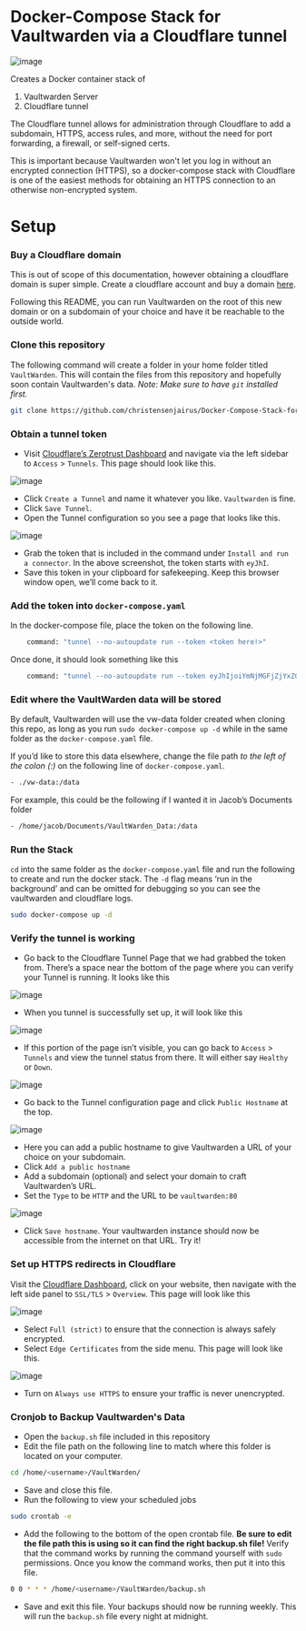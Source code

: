 # Docker-Compose Stack for Vaultwarden via a Cloudflare tunnel

![image](https://user-images.githubusercontent.com/58751387/215606494-8c5d30fe-10d9-4ec1-8061-6d1522b2dc74.png)

Creates a Docker container stack of
1. Vaultwarden Server
2. Cloudflare tunnel

The Cloudflare tunnel allows for administration through Cloudflare to add a subdomain, HTTPS,  access rules, and more, without the need for port forwarding, a firewall, or self-signed certs. 

This is important because Vaultwarden won't let you log in without an encrypted connection (HTTPS), so a docker-compose stack with Cloudflare is one of the easiest methods for obtaining an HTTPS connection to an otherwise non-encrypted system.

# Setup
### Buy a Cloudflare domain
This is out of scope of this documentation, however obtaining a cloudflare domain is super simple. Create a cloudflare account and buy a domain [here](https://www.cloudflare.com/products/registrar/). 

Following this README, you can run Vaultwarden on the root of this new domain or on a subdomain of your choice and have it be reachable to the outside world.

### Clone this repository
The following command will create a folder in your home folder titled `VaultWarden`. This will contain the files from this repository and hopefully soon contain Vaultwarden's data. 
*Note: Make sure to have `git` installed first.*
```bash
git clone https://github.com/christensenjairus/Docker-Compose-Stack-for-Vaultwarden-Cloudflared.git ~/VaultWarden && cd ~/VaultWarden
```

### Obtain a tunnel token
* Visit [Cloudflare’s Zerotrust Dashboard](https://dash.teams.cloudflare.com) and navigate via the left sidebar to `Access` > `Tunnels`. This page should look like this.

![image](https://user-images.githubusercontent.com/58751387/215606516-292461b1-b0a4-4721-8d64-69857db5f57e.png)

* Click `Create a Tunnel` and name it whatever you like. `Vaultwarden` is fine.
* Click `Save Tunnel`.
* Open the Tunnel configuration so you see a page that looks like this.

![image](https://user-images.githubusercontent.com/58751387/215606609-af0549fc-30fd-423c-92cf-9a6048f0acc7.png)

* Grab the token that is included in the command under `Install and run a connector`. In the above screenshot, the token starts with `eyJhI`. 
* Save this token in your clipboard for safekeeping. Keep this browser window open, we’ll come back to it.

### Add the token into `docker-compose.yaml`
In the docker-compose file, place the token on the following line.
```bash
    command: "tunnel --no-autoupdate run --token <token here!>"
```
Once done, it should look something like this
```bash
    command: "tunnel --no-autoupdate run --token eyJhIjoiYmNjMGFjZjYxZGM1Mzk2MzkxNjBhZjNhM2I4YTNjMTEiLCJ0IjoiYTg1YjczNWYtNTdjOC00ZGNmLTk2ZDgtMzkxNWEyNGI2OTAyIiwicyI6IllqRmxZV0ppTkRVdFlUazVNeTAwTlRjeExUZzNNekF0WWpZNFpqVm1NV1l5WldNNCJ9"
```

### Edit where the VaultWarden data will be stored
By default, Vaultwarden will use the vw-data folder created when cloning this repo, as long as you run `sudo docker-compose up -d` while in the same folder as the `docker-compose.yaml` file. 

If you’d like to store this data elsewhere, change the file path *to the left of the colon (:)* on the following line of `docker-compose.yaml`.
```bash
- ./vw-data:/data 
```
For example, this could be the following if I wanted it in Jacob’s Documents folder
```bash
- /home/jacob/Documents/VaultWarden_Data:/data
```

### Run the Stack
`cd` into the same folder as the `docker-compose.yaml` file and run the following to create and run the docker stack. The `-d` flag means ‘run in the background’ and can be omitted for debugging so you can see the vaultwarden and cloudflare logs.
```bash
sudo docker-compose up -d
```

### Verify the tunnel is working
* Go back to the Cloudflare Tunnel Page that we had grabbed the token from. There’s a space near the bottom of the page where you can verify your Tunnel is running. It looks like this

![image](https://user-images.githubusercontent.com/58751387/215606907-15cd8876-3b75-4ffd-8231-eafad885b1a8.png)

* When you tunnel is successfully set up, it will look like this

![image](https://user-images.githubusercontent.com/58751387/215606954-4ed8ba02-c119-46b9-bbd3-7a11fe58ce58.png)

* If this portion of the page isn’t visible, you can go back to `Access` > `Tunnels` and view the tunnel status from there. It will either say `Healthy` or `Down`.

![image](https://user-images.githubusercontent.com/58751387/215606983-c6e43555-352a-4af4-92b5-d50b89877777.png)

* Go back to the Tunnel configuration page and click `Public Hostname` at the top.  

![image](https://user-images.githubusercontent.com/58751387/215607025-54919f47-3789-4b3d-9646-7fb70c3ba226.png)

* Here you can add a public hostname to give Vaultwarden a URL of your choice on your subdomain. 
* Click `Add a public hostname`
* Add a subdomain (optional) and select your domain to craft Vaultwarden’s URL.
* Set the `Type` to be `HTTP` and the URL to be `vaultwarden:80`

![image](https://user-images.githubusercontent.com/58751387/215608263-52fbb225-591d-45d8-9692-c3e2cbf932c1.png)

* Click `Save hostname`.
Your vaultwarden instance should now be accessible from the internet on that URL. Try it!

### Set up HTTPS redirects in Cloudflare
Visit the [Cloudflare Dashboard](https://dash.cloudflare.com), click on your website, then navigate with the left side panel to `SSL/TLS` > `Overview`. This page will look like this

![image](https://user-images.githubusercontent.com/58751387/215607191-dea25891-ab4f-4774-bd0b-24f553dedbec.png)

* Select `Full (strict)` to ensure that the connection is always safely encrypted.
* Select `Edge Certificates` from the side menu. This page will look like this. 

![image](https://user-images.githubusercontent.com/58751387/215607241-21675706-ba8e-4599-b561-8d793ad5eabd.png)

* Turn on `Always use HTTPS` to ensure your traffic is never unencrypted.

### Cronjob to Backup Vaultwarden's Data
* Open the `backup.sh` file included in this repository
* Edit the file path on the following line to match where this folder is located on your computer.
```bash
cd /home/<username>/VaultWarden/
```
* Save and close this file.
* Run the following to view your scheduled jobs
```bash
sudo crontab -e
```
* Add the following to the bottom of the open crontab file. **Be sure to edit the file path this is using so it can find the right backup.sh file!** Verify that the command works by running the command yourself with `sudo` permissions. Once you know the command works, then put it into this file.
```bash
0 0 * * * /home/<username>/VaultWarden/backup.sh
```
* Save and exit this file. 
Your backups should now be running weekly. This will run the `backup.sh` file every night at midnight.  
